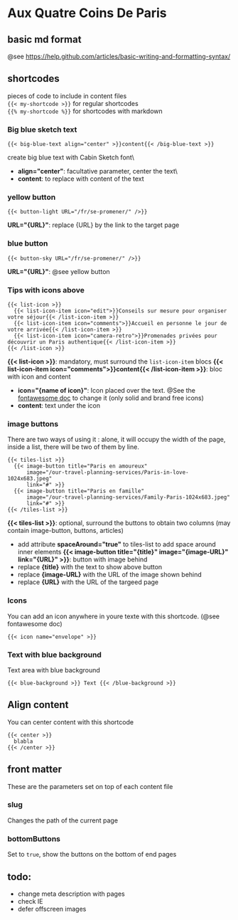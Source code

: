 # Aux Quatre Coins De Paris

## basic md format
@see https://help.github.com/articles/basic-writing-and-formatting-syntax/

## shortcodes
pieces of code to include in content files\
`{{< my-shortcode >}}` for regular shortcodes\
`{{% my-shortcode %}}` for shortcodes with markdown

### Big blue sketch text
```
{{< big-blue-text align="center" >}}content{{< /big-blue-text >}}
```
create big blue text with Cabin Sketch font\
* **align="center"**: facultative parameter, center the text\
* **content**: to replace with content of the text

### yellow button
```
{{< button-light URL="/fr/se-promener/" />}}
```
**URL="{URL}"**: replace {URL} by the link to the target page

### blue button
```
{{< button-sky URL="/fr/se-promener/" />}}
```
**URL="{URL}"**: @see yellow button

### Tips with icons above
```
{{< list-icon >}}
  {{< list-icon-item icon="edit">}}Conseils sur mesure pour organiser votre séjour{{< /list-icon-item >}}
  {{< list-icon-item icon="comments">}}Accueil en personne le jour de votre arrivée{{< /list-icon-item >}}
  {{< list-icon-item icon="camera-retro">}}Promenades privées pour découvrir un Paris authentique{{< /list-icon-item >}}
{{< /list-icon >}}
```
**{{< list-icon >}}**: mandatory, must surround the `list-icon-item` blocs
**{{< list-icon-item icon="comments">}}content{{< /list-icon-item >}}**: bloc with icon and content
* **icon="{name of icon}"**: Icon placed over the text. @See the [fontawesome doc](https://fontawesome.com/icons?d=gallery&s=solid&m=free) to change it (only solid and brand free icons)
* **content**: text under the icon

### image buttons
There are two ways of using it : alone, it will occupy the width of the page, inside a list, there will be two of them by line.
```
{{< tiles-list >}}
  {{< image-button title="Paris en amoureux"
      image="/our-travel-planning-services/Paris-in-love-1024x683.jpeg"
      link="#" >}}
  {{< image-button title="Paris en famille"
      image="/our-travel-planning-services/Family-Paris-1024x683.jpeg"
      link="#" >}}
{{< /tiles-list >}}
```
**{{< tiles-list >}}**: optional, surround the buttons to obtain two columns (may contain image-button, buttons, articles)
* add attribute **spaceAround="true"** to tiles-list to add space around inner elements
**{{< image-button title="{title}" image="{image-URL}" link="{URL}" >}}**: button with image behind
* replace **{title}** with the text to show above button
* replace **{image-URL}** with the URL of the image shown behind
* replace **{URL}** with the URL of the targeed page

### Icons
You can add an icon anywhere in youre texte with this shortcode. (@see fontawesome doc)
```
{{< icon name="envelope" >}}
```

### Text with blue background
Text area with blue background
```
{{< blue-background >}} Text {{< /blue-background >}}
```

## Align content
You can center content with this shortcode
```
{{< center >}}
  blabla
{{< /center >}}
```

## front matter
These are the parameters set on top of each content file

### slug
Changes the path of the current page

### bottomButtons
Set to `true`, show the buttons on the bottom of end pages


## todo:

* change meta description with pages
* check IE
* defer offscreen images
